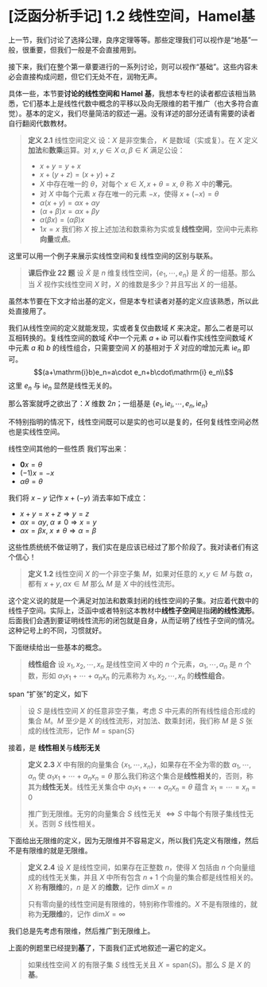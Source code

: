 # [泛函分析手记] 1.2 线性空间，Hamel基
上一节，我们讨论了选择公理，良序定理等等。那些定理我们可以视作是“地基”一般，很重要，但我们一般是不会直接用到。

接下来，我们在整个第一章要进行的一系列讨论，则可以视作“基础”。这些内容未必会直接构成问题，但它们无处不在，润物无声。

具体一些，本节要**讨论的线性空间和 $\mathrm{Hamel}$ 基**，我想本专栏的读者都应该相当熟悉，它们基本上是线性代数中概念的平移以及向无限维的若干推广（也大多符合直觉）。基本的定义，我们尽量简洁的叙述一遍。没有详述的部分还请有需要的读者自行翻阅代数教材。

> **定义 2.1** 线性空间定义
> 设：$X$ 是非空集合， $K$ 是数域（实或复）。在 $X$ 定义**加法**和**数乘**运算。对 $x,y\in X\;\alpha,\beta\in K$ 满足公设：
> - $x+y=y+x$
> - $x+(y+z)=(x+y)+z$
> - $X$ 中存在唯一的 $\theta$，对每个 $x\in X,x+\theta=x,\;\theta$ 称 $X$ 中的**零元**。
> - 对 $X$ 中每个元素 $x$ 存在唯一的元素 $-x$，使得 $x+(-x)=\theta$
> - $\alpha(x+y)=\alpha x+\alpha y$
> - $(\alpha+\beta)x=\alpha x+\beta y$
> - $\alpha(\beta x)=(\alpha\beta)x$
> - $1x=x$
> 我们称 $X$ 按上述加法和数乘称为实或复**线性空间**，空间中元素称**向量**或**点**。

这里可以用一个例子来展示实线性空间和复线性空间的区别与联系。
> **课后作业 22 题** 设 $\tilde{X}$ 是 $n$ 维复线性空间，$\{e_1,\cdots,e_n\}$ 是 $\tilde{X}$ 的一组基。那么当 $\tilde{X}$ 视作实线性空间 $X$ 时，$X$ 的维数是多少？并且写出 $X$ 的一组基。

虽然本节要在下文才给出基的定义，但是本专栏读者对基的定义应该熟悉，所以此处直接用了。

我们从线性空间的定义就能发现，实或者复仅由数域 $K$ 来决定。那么二者是可以互相转换的。复线性空间的数域 $\tilde{K}$中一个元素 $a+\mathrm{i}b$ 可以看作实线性空间数域 $K$ 中元素 $a$ 和 $b$ 的线性组合，只需要空间 $X$ 的基相对于 $\tilde{X}$ 对应的增加元素 $\mathrm{i}e_n$ 即可。
$$(a+\mathrm{i}b)e_n=a\cdot e_n+b\cdot\mathrm{i} e_n\\$$
这里 $e_n$ 与 $\mathrm{i} e_n$ 显然是线性无关的。

那么答案就呼之欲出了：$X$ 维数 $2n$；一组基是 $\{e_1,\mathrm{i}e_i,\cdots,e_n,\mathrm{i}e_n\}$

不特别指明的情况下，线性空间既可以是实的也可以是复的，任何复线性空间必然也是实线性空间。

线性空间其他的一些性质 我们写出来：
- $\mathbf{0}x=\theta$
- $(-1)x=-x$
- $\alpha\theta=\theta$

我们将 $x-y$ 记作 $x+(-y)$ 消去率如下成立：
- $x+y=x+z\Rightarrow y=z$
- $\alpha x=\alpha y,\;\alpha\not=0\Rightarrow x=y$
- $\alpha x=\beta x,\;x\not=\theta\Rightarrow \alpha=\beta$

这些性质统统不做证明了，我们实在是应该已经过了那个阶段了。我对读者们有这个信心！

> **定义 1.2** 线性空间 $X$ 的一个非空子集 $M$，如果对任意的 $x,y\in M$ 与数 $\alpha$，都有 $x+y,\alpha x\in M$ 那么 $M$ 是 $X$ 中的线性流形。

这个定义说的就是一个满足对加法和数乘封闭的线性空间的子集。对应着代数中的线性子空间。实际上，泛函中或者特别这本教材中**线性子空间**是指**闭的线性流形**。后面我们会遇到要证明线性流形的闭包就是自身，从而证明了线性子空间的情况。这种记号上的不同，习惯就好。

下面继续给出一些基本的概念。

> **线性组合** 设 $x_1,x_2,\cdots,x_n$ 是线性空间 $X$ 中的 $n$ 个元素，$\alpha_1,\cdots,\alpha_n$ 是 $n$ 个数，形如 $\alpha_1x_1+\cdots+\alpha_nx_n$ 的元素称为 $x_1,x_2,\cdots,x_n$ 的**线性组合**。

$\mathrm{span}$ “扩张”的定义，如下

> 设 $S$ 是线性空间 $X$ 的任意非空子集，考虑 $S$ 中元素的所有线性组合形成的集合 $M$。$M$ 至少是 $X$ 的线性流形，对加法、数乘封闭，我们称 $M$ 是 $S$ 张成的线性流形，记作 $M=\mathrm{span}\{S\}$

接着，是 **线性相关**与**线形无关**
> **定义 2.3** $X$ 中有限的向量集合 $\{x_1,\cdots,x_n\}$，如果存在不全为零的数 $\alpha_1,\cdots,\alpha_n$ 使 $\alpha_1x_1+\cdots+\alpha_nx_n=\theta$ 那么我们称这个集合是**线性相关**的，否则，称其为**线性无关**。线性无关集合中 $\alpha_1x_1+\cdots+\alpha_nx_n=\theta$ 蕴含 $x_1=\cdots=x_n=0$
> 
> 推广到无限维。无穷的向量集合 $S$ 线性无关 $\iff S$ 中每个有限子集线性无关。否则 $S$ 线性相关。

下面给出无限维的定义，因为无限维并不容易定义，所以我们先定义有限维，然后不是有限维的就是无限维。

> **定义 2.4** 设 $X$ 是线性空间，如果存在正整数 $n$，使得 $X$ 包括由 $n$ 个向量组成的线性无关集，并且 $X$ 中所有包含 $n+1$ 个向量的集合都是线性相关的。$X$ 称**有限维**的，$n$ 是 $X$ 的**维数**，记作 $\mathrm{dim}X=n$
>
>只有零向量的线性空间是有限维的，特别称作零维的。$X$ 不是有限维的，就称为**无限维**的，记作 $\mathrm{dim}X=\infty$

我们总是先考虑有限维，然后推广到无限维上。

上面的例题里已经提到**基**了，下面我们正式地叙述一遍它的定义。
> 如果线性空间 $X$ 的有限子集 $S$ 线性无关且 $X=\mathrm{span}\{S\}$。那么 $S$ 是 $X$ 的 **基**。